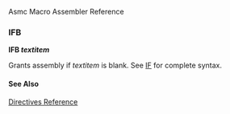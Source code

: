 Asmc Macro Assembler Reference

### IFB

**IFB _textitem_**

Grants assembly if _textitem_ is blank. See [IF](if.md) for complete syntax.

#### See Also

[Directives Reference](readme.md)